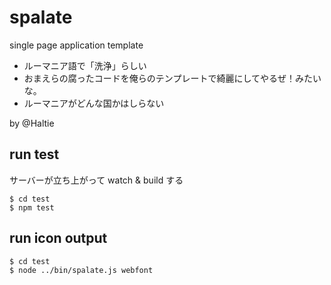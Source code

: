 # spalate

single page application template

- ルーマニア語で「洗浄」らしい
- おまえらの腐ったコードを俺らのテンプレートで綺麗にしてやるぜ！みたいな。
- ルーマニアがどんな国かはしらない

by @Haltie


## run test

サーバーが立ち上がって watch & build する

```
$ cd test
$ npm test
```


## run icon output

```
$ cd test
$ node ../bin/spalate.js webfont
```